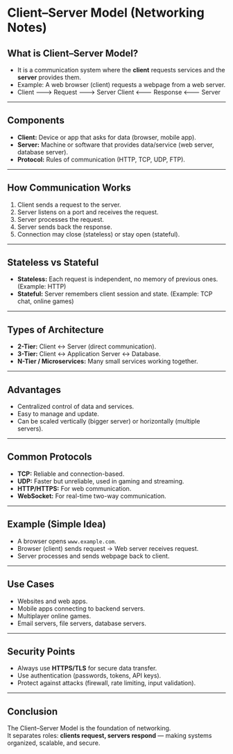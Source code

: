 # Client–Server Model (Networking Notes)

## What is Client–Server Model?
- It is a communication system where the **client** requests services and the **server** provides them.  
- Example: A web browser (client) requests a webpage from a web server.
- Client ---> Request ---> Server Client <--- Response <--- Server
- ---

## Components
- **Client:** Device or app that asks for data (browser, mobile app).  
- **Server:** Machine or software that provides data/service (web server, database server).  
- **Protocol:** Rules of communication (HTTP, TCP, UDP, FTP).  

---

## How Communication Works
1. Client sends a request to the server.  
2. Server listens on a port and receives the request.  
3. Server processes the request.  
4. Server sends back the response.  
5. Connection may close (stateless) or stay open (stateful).  

---

## Stateless vs Stateful
- **Stateless:** Each request is independent, no memory of previous ones. (Example: HTTP)  
- **Stateful:** Server remembers client session and state. (Example: TCP chat, online games)  

---

## Types of Architecture
- **2-Tier:** Client ↔ Server (direct communication).  
- **3-Tier:** Client ↔ Application Server ↔ Database.  
- **N-Tier / Microservices:** Many small services working together.  

---

## Advantages
- Centralized control of data and services.  
- Easy to manage and update.  
- Can be scaled vertically (bigger server) or horizontally (multiple servers).  

---

## Common Protocols
- **TCP:** Reliable and connection-based.  
- **UDP:** Faster but unreliable, used in gaming and streaming.  
- **HTTP/HTTPS:** For web communication.  
- **WebSocket:** For real-time two-way communication.  

---

## Example (Simple Idea)
- A browser opens `www.example.com`.  
- Browser (client) sends request → Web server receives request.  
- Server processes and sends webpage back to client.  

---

## Use Cases
- Websites and web apps.  
- Mobile apps connecting to backend servers.  
- Multiplayer online games.  
- Email servers, file servers, database servers.  

---

## Security Points
- Always use **HTTPS/TLS** for secure data transfer.  
- Use authentication (passwords, tokens, API keys).  
- Protect against attacks (firewall, rate limiting, input validation).  

---

## Conclusion
The Client–Server Model is the foundation of networking.  
It separates roles: **clients request, servers respond** — making systems organized, scalable, and secure.
